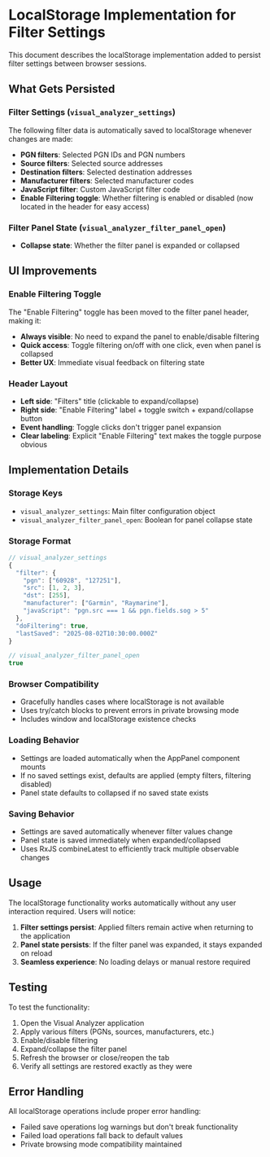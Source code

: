 # LocalStorage Implementation for Filter Settings

This document describes the localStorage implementation added to persist filter settings between browser sessions.

## What Gets Persisted

### Filter Settings (`visual_analyzer_settings`)

The following filter data is automatically saved to localStorage whenever changes are made:

- **PGN filters**: Selected PGN IDs and PGN numbers
- **Source filters**: Selected source addresses
- **Destination filters**: Selected destination addresses
- **Manufacturer filters**: Selected manufacturer codes
- **JavaScript filter**: Custom JavaScript filter code
- **Enable Filtering toggle**: Whether filtering is enabled or disabled (now located in the header for easy access)

### Filter Panel State (`visual_analyzer_filter_panel_open`)

- **Collapse state**: Whether the filter panel is expanded or collapsed

## UI Improvements

### Enable Filtering Toggle

The "Enable Filtering" toggle has been moved to the filter panel header, making it:

- **Always visible**: No need to expand the panel to enable/disable filtering
- **Quick access**: Toggle filtering on/off with one click, even when panel is collapsed
- **Better UX**: Immediate visual feedback on filtering state

### Header Layout

- **Left side**: "Filters" title (clickable to expand/collapse)
- **Right side**: "Enable Filtering" label + toggle switch + expand/collapse button
- **Event handling**: Toggle clicks don't trigger panel expansion
- **Clear labeling**: Explicit "Enable Filtering" text makes the toggle purpose obvious

## Implementation Details

### Storage Keys

- `visual_analyzer_settings`: Main filter configuration object
- `visual_analyzer_filter_panel_open`: Boolean for panel collapse state

### Storage Format

```javascript
// visual_analyzer_settings
{
  "filter": {
    "pgn": ["60928", "127251"],
    "src": [1, 2, 3],
    "dst": [255],
    "manufacturer": ["Garmin", "Raymarine"],
    "javaScript": "pgn.src === 1 && pgn.fields.sog > 5"
  },
  "doFiltering": true,
  "lastSaved": "2025-08-02T10:30:00.000Z"
}

// visual_analyzer_filter_panel_open
true
```

### Browser Compatibility

- Gracefully handles cases where localStorage is not available
- Uses try/catch blocks to prevent errors in private browsing mode
- Includes window and localStorage existence checks

### Loading Behavior

- Settings are loaded automatically when the AppPanel component mounts
- If no saved settings exist, defaults are applied (empty filters, filtering disabled)
- Panel state defaults to collapsed if no saved state exists

### Saving Behavior

- Settings are saved automatically whenever filter values change
- Panel state is saved immediately when expanded/collapsed
- Uses RxJS combineLatest to efficiently track multiple observable changes

## Usage

The localStorage functionality works automatically without any user interaction required. Users will notice:

1. **Filter settings persist**: Applied filters remain active when returning to the application
2. **Panel state persists**: If the filter panel was expanded, it stays expanded on reload
3. **Seamless experience**: No loading delays or manual restore required

## Testing

To test the functionality:

1. Open the Visual Analyzer application
2. Apply various filters (PGNs, sources, manufacturers, etc.)
3. Enable/disable filtering
4. Expand/collapse the filter panel
5. Refresh the browser or close/reopen the tab
6. Verify all settings are restored exactly as they were

## Error Handling

All localStorage operations include proper error handling:

- Failed save operations log warnings but don't break functionality
- Failed load operations fall back to default values
- Private browsing mode compatibility maintained
